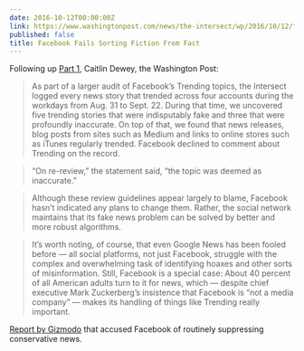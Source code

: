 ```yaml
---
date: 2016-10-12T00:00:00Z
link: https://www.washingtonpost.com/news/the-intersect/wp/2016/10/12/facebook-has-repeatedly-trended-fake-news-since-firing-its-human-editors/
published: false
title: Facebook Fails Sorting Fiction From Fact
---
```


Following up [Part 1][wapo1], Caitlin Dewey, the Washington Post: 

> As part of a larger audit of Facebook’s Trending topics, the Intersect logged every news story that trended across four accounts during the workdays from Aug. 31 to Sept. 22. During that time, we uncovered five trending stories that were indisputably fake and three that were profoundly inaccurate. On top of that, we found that news releases, blog posts from sites such as Medium and links to online stores such as iTunes regularly trended. Facebook declined to comment about Trending on the record.

> “On re-review,” the statement said, “the topic was deemed as inaccurate.”

> Although these review guidelines appear largely to blame, Facebook hasn’t indicated any plans to change them. Rather, the social network maintains that its fake news problem can be solved by better and more robust algorithms.

> It’s worth noting, of course, that even Google News has been fooled before — all social platforms, not just Facebook, struggle with the complex and overwhelming task of identifying hoaxes and other sorts of misinformation. Still, Facebook is a special case: About 40 percent of all American adults turn to it for news, which — despite chief executive Mark Zuckerberg’s insistence that Facebook is “not a media company” — makes its handling of things like Trending really important.

[Report by Gizmodo][giz] that accused Facebook of routinely suppressing conservative news. 


[wapo1]:https://www.washingtonpost.com/news/the-intersect/wp/2016/10/04/this-is-the-news-facebook-chooses-for-you-to-read/
[giz]:http://gizmodo.com/former-facebook-workers-we-routinely-suppressed-conser-1775461006

